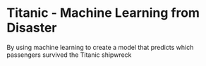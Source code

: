 # Titanic - Machine Learning from Disaster

By using machine learning to create a model that predicts which passengers survived the Titanic shipwreck

